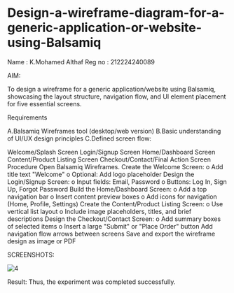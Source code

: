 # Design-a-wireframe-diagram-for-a-generic-application-or-website-using-Balsamiq
Name : K.Mohamed Althaf
Reg no : 212224240089

AIM:

To design a wireframe for a generic application/website using Balsamiq, showcasing the layout structure, navigation flow, and UI element placement for five essential screens.

Requirements

A.Balsamiq Wireframes tool (desktop/web version) B.Basic understanding of UI/UX design principles C.Defined screen flow:

Welcome/Splash Screen
Login/Signup Screen
Home/Dashboard Screen
Content/Product Listing Screen
Checkout/Contact/Final Action Screen
Procedure
Open Balsamiq Wireframes.
Create the Welcome Screen: o Add title text "Welcome" o Optional: Add logo placeholder
Design the Login/Signup Screen: o Input fields: Email, Password o Buttons: Log In, Sign Up, Forgot Password
Build the Home/Dashboard Screen: o Add a top navigation bar o Insert content preview boxes o Add icons for navigation (Home, Profile, Settings)
Create the Content/Product Listing Screen: o Use vertical list layout o Include image placeholders, titles, and brief descriptions
Design the Checkout/Contact Screen: o Add summary boxes of selected items o Insert a large "Submit" or "Place Order" button
Add navigation flow arrows between screens
Save and export the wireframe design as image or PDF

SCREENSHOTS:

![4](https://github.com/user-attachments/assets/aea8cbe4-228e-4a4b-ba1c-a23806cdc8ea)


Result:
Thus, the experiment was completed successfully.

